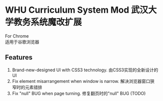 # WHU Curriculum System Mod 武汉大学教务系统魔改扩展
For Chrome  
适用于谷歌浏览器
## Features
1. Brand-new-designed UI with CSS3 technology. 由CSS3实现的全新设计的UI
2. Fix element misarrangement when window is narrow. 解决浏览器窗口狭窄时的元素错排
3. Fix "null" BUG when page turning. 修复翻页时的"null" BUG (TODO)
